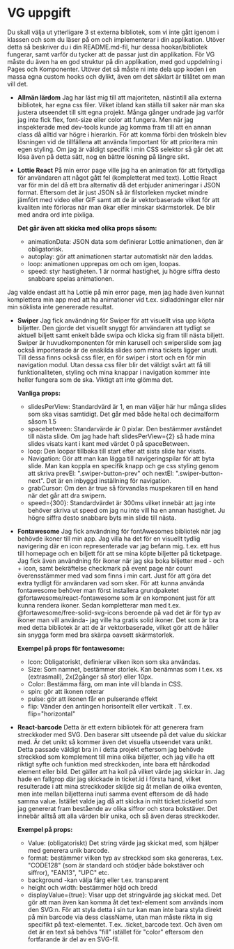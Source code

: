 # VG uppgift

Du skall välja ut ytterligare 3 st externa bibliotek, som vi inte gått igenom i klassen och som du läser på om och implementerar i din applikation. Utöver detta så beskriver du i din README.md-fil, hur dessa hookar/bibliotek fungerar, samt varför du tycker att de passar just din applikation. För VG måste du även ha en god struktur på din applikation, med god uppdelning i Pages och Komponenter. Utöver det så måste ni inte dela upp koden i en massa egna custom hooks och dylikt, även om det såklart är tillåtet om man vill det.

- **Allmän lärdom**
  Jag har läst mig till att majoriteten, nästintill alla externa bibliotek, har egna css filer. Vilket ibland kan ställa till saker när man ska justera utseendet till sitt egna projekt. Många gånger undrade jag varför jag inte fick flex, font-size eller color att fungera. Men när jag inspekterade med dev-tools kunde jag komma fram till att en annan class då alltid var högre i hierarkin. För att komma förbi den tröskeln blev lösningen vid de tillfällena att använda !important för att prioritera min egen styling. Om jag är väldigt specifik i min CSS selektor så går det att lösa även på detta sätt, nog en bättre lösning på längre sikt.

- **Lottie React**
  På min error page ville jag ha en animation för att förtydliga för användaren att något gått fel (kompletterat med text). Lottie React var för min del då ett bra alternativ då det erbjuder animeringar i JSON format. Eftersom det är just JSON så är filstorleken mycket mindre jämfört med video eller GIF samt att de är vektorbaserade vilket för att kvaliten inte förloras när man ökar eller minskar skärmstorlek. De blir med andra ord inte pixliga.

  **Det går även att skicka med olika props såsom:**
    - animationData: JSON data som definierar Lottie animationen, den är obligatorisk.
    - autoplay: gör att animationen startar automatiskt när den laddas.
    - loop: animationen upprepas om och om igen, loopas.
    - speed: styr hastigheten. 1 är normal hastighet, ju högre siffra desto snabbare spelas animationen.

Jag valde endast att ha Lottie på min error page, men jag hade även kunnat komplettera min app med att ha animationer vid t.ex. sidladdningar eller när min söklista inte genererade resultat.

- **Swiper**
  Jag fick användning för Swiper för att visuellt visa upp köpta biljetter. Den gjorde det visuellt snyggt för användaren att tydligt se aktuell biljett samt enkelt både swipa och klicka sig fram till nästa biljett. Swiper är huvudkomponenten för min karusell och swiperslide som jag också importerade är de enskilda slides som mina tickets ligger unuti. Till dessa finns också css filer, en för swiper i stort och en för min navigation modul. Utan dessa css filer blir det väldigt svårt att få till funktionaliteten, styling och mina knappar i navigation kommer inte heller fungera som de ska. Viktigt att inte glömma det.

  **Vanliga props:**

  - slidesPerView: Standardvärd är 1, en man väljer här hur många slides som ska visas samtidigt. Det går med både heltal och decimalform såsom 1.5
  - spacebetween: Standarvärde är 0 pixlar. Den bestämmer avståndet till nästa slide. Om jag hade haft slidesPerView={2} så hade mina slides visats kant i kant med värdet 0 på spaceBetween.
  - loop: Den loopar tillbaka till start efter att sista slide har visats.
  - Navigation: Gör att man kan lägga till navigeringspilar för att byta slide. Man kan koppla en specifik knapp och ge css styling genom att skriva prevEl: ".swiper-button-prev" och nextEl: ".swiper-button-next". Det är en inbyggd inställning för navigation.
  - grabCursor: Om den är true så förvandlas muspekaren till en hand när det går att dra swipern.
  - speed={300}: Standardvärdet är 300ms vilket innebär att jag inte behöver skriva ut speed om jag nu inte vill ha en annan hastighet. Ju högre siffra desto snabbare byts min slide till nästa.

- **Fontawesome**
  Jag fick användning för fontAwesomes bibliotek när jag behövde ikoner till min app. Jag villa ha det för en visuellt tydlig navigering där en icon representerade var jag befann mig. t.ex. ett hus till homepage och en biljett för att se mina köpte biljetter på ticketpage. Jag fick även användning för ikoner när jag ska boka biljetter med - och + icon, samt bekräftelse checkmark på event page när count överensstämmer med vad som finns i min cart. Just för att göra det extra tydligt för användaren vad som sker. För att kunna använda fontawesome behöver man först installera grundpaketet @fortawesome/react-fontawesome som är en komponent just för att kunna rendera ikoner. Sedan kompletterar man med t.ex. @fortawesome/free-solid-svg-icons beroende på vad det är för typ av ikoner man vill använda- jag ville ha gratis solid ikoner. Det som är bra med detta bibliotek är att de är vektorbaserade, vilket gör att de håller sin snygga form med bra skärpa oavsett skärmstorlek.

  **Exempel på props för fontawesome:**
  - Icon: Obligatoriskt, definierar vilken ikon som ska användas.
  - Size: Som namnet, bestämmer storlek. Kan benämnas som i t.ex. xs (extrasmall), 2x(2gånger så stor) eller 10px.
  - Color: Bestämma färg, om man inte vill blanda in CSS.
  - spin: gör att ikonen roterar
  - pulse: gör att ikonen får en pulserande effekt
  - flip: Vänder den antingen horisontellt eller vertikalt . T.ex. flip="horizontal"

- **React-barcode**
  Detta är ett extern bibliotek för att generera fram streckkoder med SVG. Den baserar sitt utseende på det value du skickar med. Är det unikt så kommer även det visuella utseendet vara unikt. Detta passade väldigt bra in i detta projekt eftersom jag behövde streckkod som komplement till mina olika biljetter, och jag ville ha ett riktigt syfte och funktion med streckkoden, inte bara ett hårdkodad element eller bild.
  Det gäller att ha koll på vilket värde jag skickar in. Jag hade en fallgrop där jag skickade in ticket.id i första hand, vilket resulterade i att mina streckkoder skiljde sig åt mellan de olika eventen, men inte mellan biljetterna inuti samma event eftersom de då hade samma value. Istället valde jag då att skicka in mitt ticket.ticketId som jag genererat fram bestående av olika siffror och stora bokstäver. Det innebär alltså att alla värden blir unika, och så även deras streckkoder.

  **Exempel på props:**
  - Value: (obligatoriskt) Det string värde jag skickat med, som hjälper med generera unik barcode.
  - format: bestämmer vilken typ av streckkod som ska genereras, t.ex. "CODE128" (som är standard och stödjer både bokstäver och siffror), "EAN13", "UPC" etc.
  - background -kan välja färg eller t.ex. transparent
  - height och width: bestämmer höjd och bredd
  - displayValue={true}: Visar upp det stringvärde jag skickat med. Det gör att man även kan komma åt det text-element som används inom den SVG:n. För att styla detta i sin tur kan man inte bara styla direkt på min barcode via dess className, utan man måste rikta in sig specifikt på text-elementet. T.ex. .ticket_barcode text. Och även om det är en text så behövs "fill" istället för "color" eftersom den fortfarande är del av en SVG-fil.
